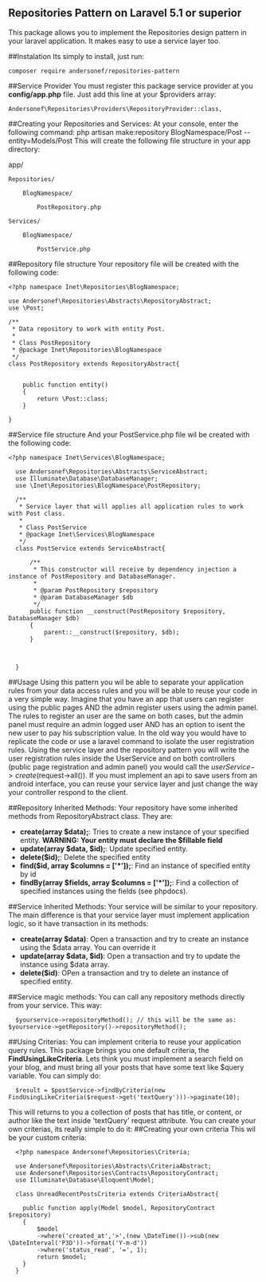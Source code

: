 ## Repositories Pattern on Laravel 5.1 or superior

This package allows you to implement the Repositories design pattern in your laravel application. It makes easy to use a service layer too.

##Instalation
Its simply to install, just run:

	composer require andersonef/repositories-pattern
	

##Service Provider
You must register this package service provider at you **config/app.php** file. Just add this line at your $providers array:

	Andersonef\Repositories\Providers\RepositoryProvider::class,

##Creating your Repositories and Services:
At your console, enter the following command:
	php artisan make:repository BlogNamespace/Post --entity=Models/Post
This will create the following file structure in your app directory:

app/ 

	Repositories/
	
		BlogNamespace/
		
			PostRepository.php
			
	Services/
	
		BlogNamespace/
		
			PostService.php


##Repository file structure
Your repository file will be created with the following code:
	 
    <?php namespace Inet\Repositories\BlogNamespace;
    
    use Andersonef\Repositories\Abstracts\RepositoryAbstract;
    use \Post;
    
    /**
     * Data repository to work with entity Post.
     *
     * Class PostRepository
     * @package Inet\Repositories\BlogNamespace
     */
    class PostRepository extends RepositoryAbstract{
    
    
        public function entity()
        {
            return \Post::class;
        }
    
    }

##Service file structure
And your PostService.php file wil be created with the following code:

    <?php namespace Inet\Services\BlogNamespace;

      use Andersonef\Repositories\Abstracts\ServiceAbstract;
      use Illuminate\Database\DatabaseManager;
      use \Inet\Repositories\BlogNamespace\PostRepository;
      
      /**
       * Service layer that will applies all application rules to work with Post class.
       *
       * Class PostService
       * @package Inet\Services\BlogNamespace
       */
      class PostService extends ServiceAbstract{
      
          /**
           * This constructor will receive by dependency injection a instance of PostRepository and DatabaseManager.
           *
           * @param PostRepository $repository
           * @param DatabaseManager $db
           */
          public function __construct(PostRepository $repository, DatabaseManager $db)
          {
              parent::__construct($repository, $db);
          }
      
      
      
      }

##Usage
Using this pattern you wil be able to separate your application rules from your data access rules and you will be able to reuse your code in a very simple way.
Imagine that you have an app that users can register using the public pages AND the admin register users using the admin panel. The rules to register an user are the same on both cases, but the admin panel must require an admin logged user AND has an option to isent the new user to pay his subscription value.
In the old way you would have to replicate the code or use a laravel command to isolate the user registration rules.
Using the service layer and the repository pattern you will write the user registration rules inside the UserService and on both controllers (public page registration and admin panel) you would call the $userService->create($request->all()).
If you must implement an api to save users from an android interface, you can reuse your service layer and just change the way your controller respond to the client.

##Repository Inherited Methods:
Your repository have some inherited methods from RepositoryAbstract class. They are:
 - **create(array $data);**: Tries to create a new instance of your specified entity. **WARNING: Your entity must declare the $fillable field**
 - **update(array $data, $id);**: Update specified entity.
 - **delete($id);**: Delete the specified entity
 - **find($id, array $columns = ['*']);**: Find an instance of specified entity by id
 - **findBy(array $fields, array $columns = ['*']);**: Find a collection of specified instances using the fields (see phpdocs).
 
 ##Service Inherited Methods:
 Your service will be similar to your repository. The main difference is that your service layer must implement application logic, so it have transaction in its methods:
  - **create(array $data)**: Open a transaction and try to create an instance using the $data array. You can override it
  - **update(array $data, $id)**: Open a transaction and try to update the instance using $data array.
  - **delete($id)**: OPen a transaction and try to delete an instance of specified entity.
  
  ##Service magic methods:
  You can call any repository methods directly from your service. This way: 
  
      $yourservice->repositoryMethod(); // this will be the same as: $yourservice->getRepository()->repositoryMethod();
  
  ##Using Criterias:
  You can implement criteria to reuse your application query rules. This package brings you one default criteria, the **FindUsingLikeCriteria**.
  Lets think you must implement a search field on your blog, and must bring all your posts that have some text like $query variable.
  You can simply do:
  
      $result = $postService->findByCriteria(new FindUsingLikeCriteria($request->get('textQuery')))->paginate(10);
  
  This will returns to you a collection of posts that has title, or content, or author like the text inside 'textQuery' request attribute.
  You can create your own criterias, its really simple to do it:
  ##Creating your own criteria
  This wil be your custom criteria:
  
      <?php namespace Andersonef\Repositories\Criteria;
      
      use Andersonef\Repositories\Abstracts\CriteriaAbstract;
      use Andersonef\Repositories\Contracts\RepositoryContract;
      use Illuminate\Database\Eloquent\Model;
    
      class UnreadRecentPostsCriteria extends CriteriaAbstract{
    
        public function apply(Model $model, RepositoryContract $repository)
        {
            $model
            ->where('created_at','>',(new \DateTime())->sub(new \DateInterval('P3D'))->format('Y-m-d'))
            ->where('status_read', '=', 1);
            return $model;
        }
      }
